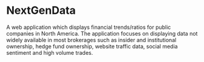 # NextGenData
A web application which displays financial trends/ratios for public companies in North America. The application focuses on displaying data not widely available in most brokerages such as insider and institutional ownership, hedge fund ownership, website traffic data, social media sentiment and high volume trades.
